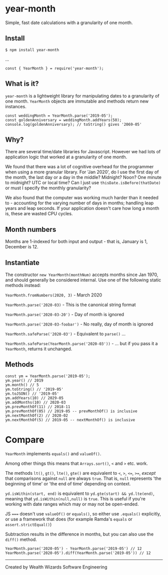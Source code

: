 # year-month
Simple, fast date calculations with a granularity of one month.

## Install

    $ npm install year-month

...

    const { YearMonth } = require('year-month');

## What is it?

`year-month` is a lightweight library for manipulating dates to a granularity of
one month. `YearMonth` objects are immutable and methods return new instances.

    const weddingMonth = YearMonth.parse('2019-05');
    const goldenAnniversary = weddingMonth.addYears(50);
    console.log(goldenAnniversary); // toString() gives '2069-05'

## Why?

There are several time/date libraries for Javascript. However we had lots of 
application logic that worked at a granularity of one month.

We found that there was a lot of cognitive overhead for the programmer when using a more granular library. For 'Jan 2020', do I use the first day of the month, the
last day or a day in the middle? Midnight? Noon? One minute to midnight? UTC or
local time? Can I just use `thisDate.isBefore(thatDate)` or must I specify 
the monthly granularity?

We also found that the computer was working much harder than it needed to - accounting for the varying number of days in months; handling leap years and leap seconds. If your application doesn't care how long a month is, these are wasted CPU
cycles.

## Month numbers

Months are 1-indexed for both input and output - that is, January is 1, December is 12.

## Instantiate

The constructor `new YearMonth(monthNum)` accepts months since Jan 1970, 
and should generally be considered internal. Use one of the following static
methods instead:

`YearMonth.fromNumbers(2020, 3)` - March 2020

`YearMonth.parse('2020-03)` - This is the canonical string format

`YearMonth.parse('2020-03-20')` - Day of month is ignored

`YearMonth.parse('2020-03-foobar')` - No really, day of month is ignored

`YearMonth.safeParse('2020-03')` - Equivalent to `parse()` ...

`YearMonth.safeParse(YearMonth.parse('2020-03'))` - ... but if you pass it a `YearMonth`, returns it unchanged.

## Methods

    const ym = YearMonth.parse('2019-05');
    ym.year() // 2019
    ym.month() // 5
    ym.toString() // '2019-05'
    ym.toJSON() // '2019-05'
    ym.addYears(10) // 2029-05
    ym.addMonths(10) // 2020-03
    ym.prevMonthOf(11) // 2018-11
    ym.prevMonthOf(05) // 2019-05 -- prevMonthOf() is inclusive
    ym.nextMonthOf(2) // 2020-02
    ym.nextMonthOf(5) // 2019-05 -- nextMonthOf() is inclusive

# Compare

`YearMonth` implements `equals()` and `valueOf()`.

Among other things this means that `Arrays.sort()`, `<` and `>` etc. work.

The methods `lt()`, `gt()`, `lte()`, `gte()` are equivalent to `<`, `>`, `<=`, `>=`,
*except* that comparisons against `null` are always `true`. That is, `null` represents
'the beginning of time' or 'the end of time' depending on context.

`yd.isWithin(start, end)` is equivalent to  `yd.gte(start) && yd.lte(end)`, 
meaning that `yd.isWithin(null,null)` is `true`. This is useful if you're working
with date ranges which may or may not be open-ended.

JS `===` doesn't use `valueOf()` or `equals()`, so either use `.equals()` explicitly, or use a framework that does (for example Ramda's `equals` or `assert.strictEqual()`)

Subtraction results in the difference in months, but you can also use the `diff()`
method.

    YearMonth.parse('2020-05') - YearMonth.parse('2019-05') // 12
    YearMonth.parse('2020-05').diff(YearMonth.parse('2019-05')) // 12


---

Created by Wealth Wizards Software Engineering
